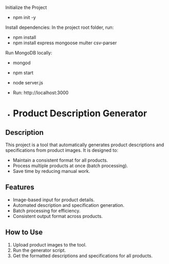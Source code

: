 Initialize the Project
- npm init -y

Install dependencies: In the project root folder, run:
- npm install
- npm install express mongoose multer csv-parser

Run MongoDB locally:
- mongod

- npm start
- node server.js

- Run: http://localhost:3000
- # Product Description Generator

## Description
This project is a tool that automatically generates product descriptions and specifications from product images. It is designed to:

- Maintain a consistent format for all products.
- Process multiple products at once (batch processing).
- Save time by reducing manual work.

## Features
- Image-based input for product details.
- Automated description and specification generation.
- Batch processing for efficiency.
- Consistent output format across products.

## How to Use
1. Upload product images to the tool.
2. Run the generator script.
3. Get the formatted descriptions and specifications for all products.

